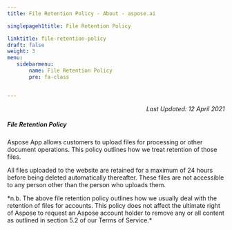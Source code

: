 ```yaml
---
title: File Retention Policy - About - aspose.ai

singlepageh1title: File Retention Policy

linktitle: file-retention-policy
draft: false
weight: 3
menu:
   sidebarmenu: 
       name: File Retention Policy
       pre: fa-class


---
```


<div class="box1">

<p style="text-align: right;"><em>Last Updated: 12 April 2021</em></p>

<div class="clearfix"> </div><div class="box1 row"><div class="col-md-12">

##### File Retention Policy

Aspose App allows customers to upload files for processing or other document operations. This policy outlines how we treat retention of those files.

All files uploaded to the website are retained for a maximum of 24 hours before being deleted automatically thereafter. These files are not accessible to any person other than the person who uploads them.

<div class="clearfix">*n.b. The above file retention policy outlines how we usually deal with the retention of files for accounts. This policy does not affect the ultimate right of Aspose to request an Aspose account holder to remove any or all content as outlined in section 5.2 of our Terms of Service.*</div> </div> </div></div>